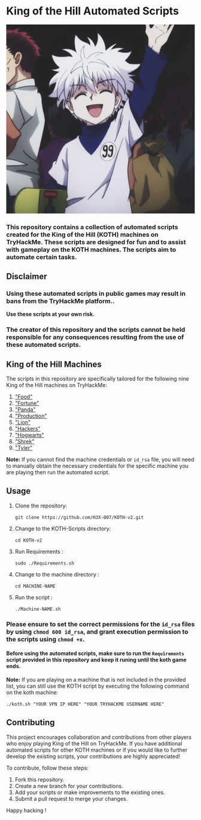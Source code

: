 # King of the Hill Automated Scripts

<p align="center">
  <img src="hi.jpg" alt="King">
</p>

### This repository contains a collection of automated scripts created for the King of the Hill (KOTH) machines on TryHackMe. These scripts are designed for fun and to assist with gameplay on the KOTH machines. The scripts aim to automate certain tasks.

## Disclaimer

### Using these automated scripts in public games may result in bans from the TryHackMe platform..

**Use these scripts at your own risk.**

### The creator of this repository and the scripts cannot be held responsible for any consequences resulting from the use of these automated scripts.

## King of the Hill Machines

The scripts in this repository are specifically tailored for the following nine King of the Hill machines on TryHackMe:

1. ["Food"](https://github.com/H3X-007/KOTH-v2/tree/main/Food)
2. ["Fortune"](https://github.com/H3X-007/KOTH-v2/tree/main/Fortune)
3. ["Panda"](https://github.com/H3X-007/KOTH-v2/tree/main/Panda)
4. ["Production"](https://github.com/H3X-007/KOTH-v2/tree/main/Production)
5. ["Lion"](https://github.com/H3X-007/KOTH-v2/tree/main/Lion)
6. ["Hackers"](https://github.com/H3X-007/KOTH-v2/tree/main/Hackers)
7. ["Hogwarts"](https://github.com/H3X-007/KOTH-v2/tree/main/Hogwarts)
8. ["Shrek"](https://github.com/H3X-007/KOTH-v2/tree/main/Shrek)
9. ["Tyler"](https://github.com/H3X-007/KOTH-v2/tree/main/Tyler)

**Note:** If you cannot find the machine credentials or `id_rsa` file, you will need to manually obtain the necessary credentials for the specific machine you are playing then run the automated script.

## Usage

1. Clone the repository:
    
       git clone https://github.com/H3X-007/KOTH-v2.git

2. Change to the KOTH-Scripts directory:
       
       cd KOTH-v2

3. Run Requirements :
    
       sudo ./Requirements.sh

4. Change to the machine directory :
       
       cd MACHINE-NAME

5. Run the script :
 
       ./Machine-NAME.sh

### Please ensure to set the correct permissions for the `id_rsa` files by using `chmod 600 id_rsa`, and grant execution permission to the scripts using `chmod +x`.

   
#### Before using the automated scripts, make sure to run the `Requirements` script provided in this repository and keep it runing until the koth game ends. 

**Note:** If you are playing on a machine that is not included in the provided list, you can still use the KOTH script by executing the following command on the koth machine:

    ./koth.sh "YOUR VPN IP HERE" "YOUR TRYHACKME USERNAME HERE"

## Contributing

This project encourages collaboration and contributions from other players who enjoy playing King of the Hill on TryHackMe. If you have additional automated scripts for other KOTH machines or if you would like to further develop the existing scripts, your contributions are highly appreciated!

To contribute, follow these steps:

1. Fork this repository.
2. Create a new branch for your contributions.
3. Add your scripts or make improvements to the existing ones.
4. Submit a pull request to merge your changes.

Happy hacking !
